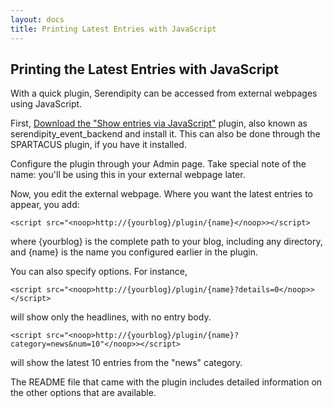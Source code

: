 ```yaml
---
layout: docs
title: Printing Latest Entries with JavaScript
---
```


## Printing the Latest Entries with JavaScript

With a quick plugin, Serendipity can be accessed from external webpages using <noop>JavaScript</noop>.

First, [Download the "Show entries via JavaScript"](http://spartacus.s9y.org/cvs/additional_plugins/serendipity_event_backend.zip) plugin, also known as serendipity_event_backend and install it.  This can also be done through the SPARTACUS plugin, if you have it installed.

Configure the plugin through your Admin page.  Take special note of the name: you'll be using this in your external webpage later.

Now, you edit the external webpage.  Where you want the latest entries to appear, you add:

    <script src="<noop>http://{yourblog}/plugin/{name}</noop>></script>

where {yourblog} is the complete path to your blog, including any directory, and {name} is the name you configured earlier in the plugin.

You can also specify options.  For instance,

    <script src="<noop>http://{yourblog}/plugin/{name}?details=0</noop>></script>

will show only the headlines, with no entry body.

    <script src="<noop>http://{yourblog}/plugin/{name}?category=news&num=10"</noop>></script>

will show the latest 10 entries from the "news" category.

The README file that came with the plugin includes detailed information on the other options that are available.
